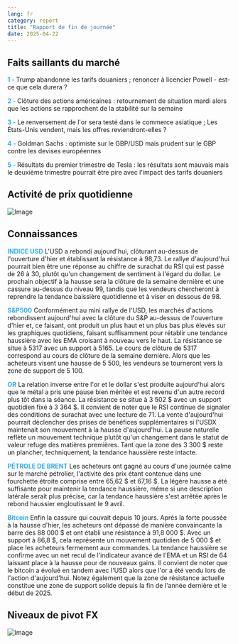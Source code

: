 ```yaml
---
lang: fr
category: report
title: "Rapport de fin de journée"
date: 2025-04-22
---
```



<h2>Faits saillants du marché</h2>
<strong style="color: #2caef7;">1 - </strong> Trump abandonne les tarifs douaniers ; renoncer à licencier Powell - est-ce que cela durera ?

<strong style="color: #2caef7;">2 - </strong> Clôture des actions américaines : retournement de situation mardi alors que les actions se rapprochent de la stabilité sur la semaine

<strong style="color: #2caef7;">3 - </strong> Le renversement de l'or sera testé dans le commerce asiatique ; Les États-Unis vendent, mais les offres reviendront-elles ?

<strong style="color: #2caef7;">4 - </strong> Goldman Sachs : optimiste sur le GBP/USD mais prudent sur le GBP contre les devises européennes

<strong style="color: #2caef7;">5 - </strong> Résultats du premier trimestre de Tesla : les résultats sont mauvais mais le deuxième trimestre pourrait être pire avec l'impact des tarifs douaniers



<h2>Activité de prix quotidienne</h2>
<img src="https://markleighedu.github.io/img/Apr-2025/22-Apr-2025/price.jpg" alt="Image"/>

<h2>Connaissances</h2>
<strong style="color: #2caef7;">INDICE USD</strong> L'USD a rebondi aujourd'hui, clôturant au-dessus de l'ouverture d'hier et établissant la résistance à 98,73. Le rallye d'aujourd'hui pourrait bien être une réponse au chiffre de surachat du RSI qui est passé de 26 à 30, plutôt qu'un changement de sentiment à l'égard du dollar. Le prochain objectif à la hausse sera la clôture de la semaine dernière et une cassure au-dessus du niveau 99, tandis que les vendeurs chercheront à reprendre la tendance baissière quotidienne et à viser en dessous de 98.    

<strong style="color: #2caef7;">S&P500</strong> Conformément au mini rallye de l'USD, les marchés d'actions rebondissent aujourd'hui avec la clôture du S&P au-dessus de l'ouverture d'hier et, ce faisant, ont produit un plus haut et un plus bas plus élevés sur les graphiques quotidiens, faisant suffisamment pour rétablir une tendance haussière avec les EMA croisant à nouveau vers le haut. La résistance se situe à 5317 avec un support à 5165. Le cours de clôture de 5317 correspond au cours de clôture de la semaine dernière. Alors que les acheteurs visent une hausse de 5 500, les vendeurs se tourneront vers la zone de support de 5 100.

<strong style="color: #2caef7;">OR</strong> La relation inverse entre l'or et le dollar s'est produite aujourd'hui alors que le métal a pris une pause bien méritée et est revenu d'un autre record plus tôt dans la séance. La résistance se situe à 3 502 $ avec un support quotidien fixé à 3 364 $. Il convient de noter que le RSI continue de signaler des conditions de surachat avec une lecture de 71. La vente d'aujourd'hui pourrait déclencher des prises de bénéfices supplémentaires si l'USDX maintenait son mouvement à la hausse d'aujourd'hui. La pause naturelle reflète un mouvement technique plutôt qu'un changement dans le statut de valeur refuge des matières premières. Tant que la zone des 3 300 $ reste un plancher, techniquement, la tendance haussière reste intacte. 

<strong style="color: #2caef7;">PÉTROLE DE BRENT</strong> Les acheteurs ont gagné au cours d'une journée calme sur le marché pétrolier, l'activité des prix étant contenue dans une fourchette étroite comprise entre 65,62 $ et 67,16 $. La légère hausse a été suffisante pour maintenir la tendance haussière, même si une description latérale serait plus précise, car la tendance haussière s'est arrêtée après le rebond haussier engloutissant le 9 avril.

<strong style="color: #2caef7;">Bitcoin</strong> Enfin la cassure qui couvait depuis 10 jours. Après la forte poussée à la hausse d'hier, les acheteurs ont dépassé de manière convaincante la barre des 88 000 $ et ont établi une résistance à 91,8 000 $. Avec un support à 86,8 $, cela représente un mouvement quotidien de 5 000 $ et place les acheteurs fermement aux commandes. La tendance haussière se confirme avec un net recul de l'indicateur avancé de l'EMA et un RSI de 64 laissant place à la hausse pour de nouveaux gains. Il convient de noter que le bitcoin a évolué en tandem avec l'USD alors que l'or a été vendu lors de l'action d'aujourd'hui. Notez également que la zone de résistance actuelle constitue une zone de support solide depuis la fin de l'année dernière et le début de 2025.



<h2>Niveaux de pivot FX</h2>
<img src="https://markleighedu.github.io/img/Apr-2025/22-Apr-2025/pivot.jpg" alt="Image"/>